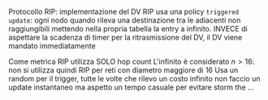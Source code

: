 Protocollo RIP: implementazione del DV
RIP usa una policy `triggered update`: ogni nodo quando rileva una destinazione tra le adiacenti non raggiungibili mettendo nella propria tabella la entry a infinito. INVECE di aspettare la scadenza di timer per la ritrasmissione del DV, il DV viene mandato immediatamente 

Come metrica RIP utilizza SOLO hop count
L'infinito è considerato $n>16$: non si utilizza quindi RIP per reti con diametro maggiore di 16
Usa un random per il trigger, tutte le volte che rilevo un costo infinito non faccio un update instantaneo ma aspetto un tempo casuale per evitare storm the ...